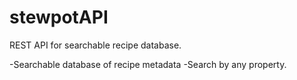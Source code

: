 # stewpotAPI
REST API for searchable recipe database. 

-Searchable database of recipe metadata
-Search by any property.
